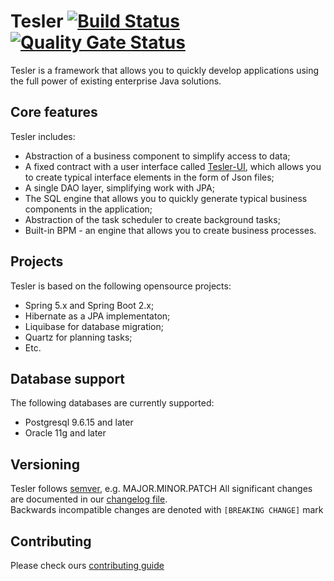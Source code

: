 Tesler  [![Build Status](https://travis-ci.org/tesler-platform/tesler.svg?branch=master)](https://travis-ci.org/tesler-platform/tesler) [![Quality Gate Status](https://sonarcloud.io/api/project_badges/measure?project=tesler-platform_tesler&metric=alert_status)](https://sonarcloud.io/dashboard?id=tesler-platform_tesler) 
=========

Tesler is a framework that allows you to quickly develop applications using the full power of existing enterprise Java solutions. 

## Core features

Tesler includes:

- Abstraction of a business component to simplify access to data;
- A fixed contract with a user interface called [Tesler-UI](https://github.com/tesler-platform/tesler-ui), which allows you to create typical interface elements in the form of Json files;
- A single DAO layer, simplifying work with JPA;
- The SQL engine that allows you to quickly generate typical business components in the application;
- Abstraction of the task scheduler to create background tasks;
- Built-in BPM - an engine that allows you to create business processes.

## Projects

Tesler is based on the following opensource projects:

- Spring 5.x and Spring Boot 2.x;
- Hibernate as a JPA implementaton;
- Liquibase for database migration;
- Quartz for planning tasks;
- Etc.

## Database support

The following databases are currently supported:

- Postgresql 9.6.15 and later
- Oracle 11g and later

## Versioning

Tesler follows [semver](https://semver.org/), e.g. MAJOR.MINOR.PATCH
All significant changes are documented in our [changelog file](./CHANGELOG.md).  
Backwards incompatible changes are denoted with `[BREAKING CHANGE]` mark

## Contributing

Please check ours [contributing guide](./CONTRIBUTING.md)
